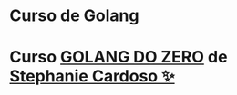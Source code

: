 # Curso de Golang

# Curso [GOLANG DO ZERO](https://www.youtube.com/watch?v=sfgrCb9Y_88&list=PLIIX-IKjIiwOpAr_kyvpxTVyvUoxXqGEQ&index=1) de [Stephanie Cardoso ✨](https://www.youtube.com/@dev_steph)
